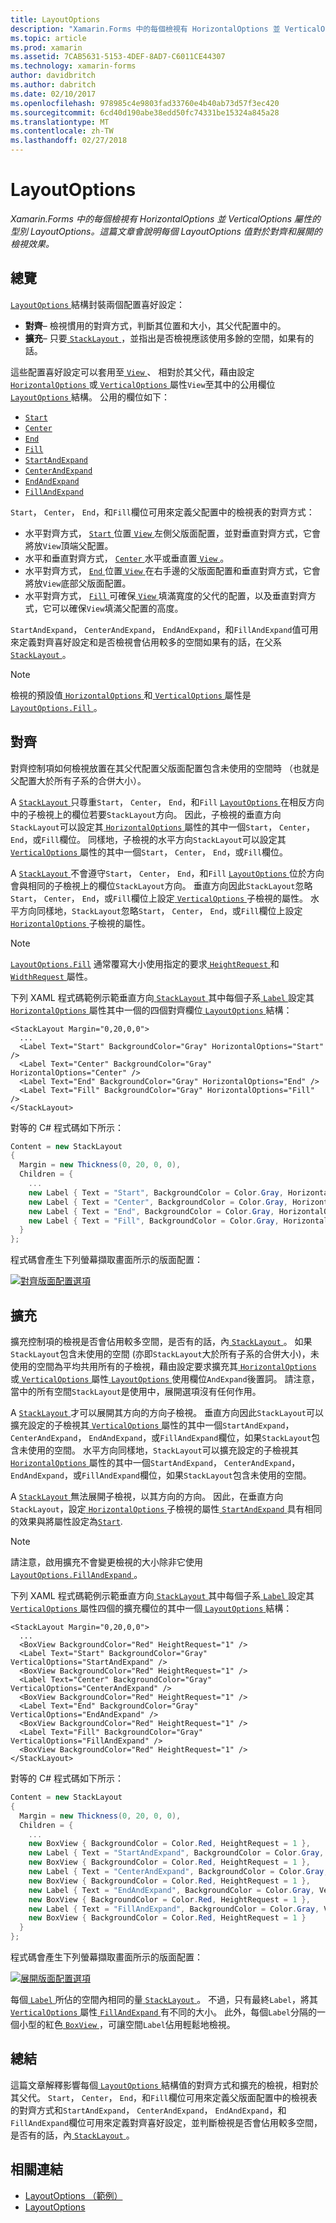 ```yaml
---
title: LayoutOptions
description: "Xamarin.Forms 中的每個檢視有 HorizontalOptions 並 VerticalOptions 屬性的型別 LayoutOptions。 這篇文章會說明每個 LayoutOptions 值對於對齊和展開的檢視效果。"
ms.topic: article
ms.prod: xamarin
ms.assetid: 7CAB5631-5153-4DEF-8AD7-C6011CE44307
ms.technology: xamarin-forms
author: davidbritch
ms.author: dabritch
ms.date: 02/10/2017
ms.openlocfilehash: 978985c4e9803fad33760e4b40ab73d57f3ec420
ms.sourcegitcommit: 6cd40d190abe38edd50fc74331be15324a845a28
ms.translationtype: MT
ms.contentlocale: zh-TW
ms.lasthandoff: 02/27/2018
---
```

# <a name="layoutoptions"></a>LayoutOptions

_Xamarin.Forms 中的每個檢視有 HorizontalOptions 並 VerticalOptions 屬性的型別 LayoutOptions。這篇文章會說明每個 LayoutOptions 值對於對齊和展開的檢視效果。_

## <a name="overview"></a>總覽

[ `LayoutOptions` ](https://developer.xamarin.com/api/type/Xamarin.Forms.LayoutOptions/)結構封裝兩個配置喜好設定：

- **對齊**– 檢視慣用的對齊方式，判斷其位置和大小，其父代配置中的。
- **擴充**– 只要[ `StackLayout` ](https://developer.xamarin.com/api/type/Xamarin.Forms.StackLayout/)，並指出是否檢視應該使用多餘的空間，如果有的話。

這些配置喜好設定可以套用至[ `View` ](https://developer.xamarin.com/api/type/Xamarin.Forms.View/)、 相對於其父代，藉由設定[ `HorizontalOptions` ](https://developer.xamarin.com/api/property/Xamarin.Forms.View.HorizontalOptions/)或[ `VerticalOptions` ](https://developer.xamarin.com/api/property/Xamarin.Forms.View.VerticalOptions/)屬性`View`至其中的公用欄位[ `LayoutOptions` ](https://developer.xamarin.com/api/type/Xamarin.Forms.LayoutOptions/)結構。 公用的欄位如下：

- [`Start`](https://developer.xamarin.com/api/field/Xamarin.Forms.LayoutOptions.Start/)
- [`Center`](https://developer.xamarin.com/api/field/Xamarin.Forms.LayoutOptions.Center/)
- [`End`](https://developer.xamarin.com/api/field/Xamarin.Forms.LayoutOptions.End/)
- [`Fill`](https://developer.xamarin.com/api/field/Xamarin.Forms.LayoutOptions.Fill/)
- [`StartAndExpand`](https://developer.xamarin.com/api/field/Xamarin.Forms.LayoutOptions.StartAndExpand/)
- [`CenterAndExpand`](https://developer.xamarin.com/api/field/Xamarin.Forms.LayoutOptions.CenterAndExpand/)
- [`EndAndExpand`](https://developer.xamarin.com/api/field/Xamarin.Forms.LayoutOptions.EndAndExpand/)
- [`FillAndExpand`](https://developer.xamarin.com/api/field/Xamarin.Forms.LayoutOptions.FillAndExpand/)

`Start`， `Center`， `End`，和`Fill`欄位可用來定義父配置中的檢視表的對齊方式：

- 水平對齊方式， [ `Start` ](https://developer.xamarin.com/api/field/Xamarin.Forms.LayoutOptions.Start/)位置[ `View` ](https://developer.xamarin.com/api/type/Xamarin.Forms.View/)左側父版面配置，並對垂直對齊方式，它會將放`View`頂端父配置。
- 水平和垂直對齊方式， [ `Center` ](https://developer.xamarin.com/api/field/Xamarin.Forms.LayoutOptions.Center/)水平或垂直置[ `View` ](https://developer.xamarin.com/api/type/Xamarin.Forms.View/)。
- 水平對齊方式， [ `End` ](https://developer.xamarin.com/api/field/Xamarin.Forms.LayoutOptions.End/)位置[ `View` ](https://developer.xamarin.com/api/type/Xamarin.Forms.View/)在右手邊的父版面配置和垂直對齊方式，它會將放`View`底部父版面配置。
- 水平對齊方式， [ `Fill` ](https://developer.xamarin.com/api/field/Xamarin.Forms.LayoutOptions.Fill/)可確保[ `View` ](https://developer.xamarin.com/api/type/Xamarin.Forms.View/)填滿寬度的父代的配置，以及垂直對齊方式，它可以確保`View`填滿父配置的高度。

`StartAndExpand`， `CenterAndExpand`， `EndAndExpand`，和`FillAndExpand`值可用來定義對齊喜好設定和是否檢視會佔用較多的空間如果有的話，在父系[ `StackLayout` ](https://developer.xamarin.com/api/type/Xamarin.Forms.StackLayout/)。

> [!NOTE]
> 檢視的預設值[ `HorizontalOptions` ](https://developer.xamarin.com/api/property/Xamarin.Forms.View.HorizontalOptions/)和[ `VerticalOptions` ](https://developer.xamarin.com/api/property/Xamarin.Forms.View.VerticalOptions/)屬性是[ `LayoutOptions.Fill` ](https://developer.xamarin.com/api/field/Xamarin.Forms.LayoutOptions.Fill/)。

<a name="alignment" />

## <a name="alignment"></a>對齊

對齊控制項如何檢視放置在其父代配置父版面配置包含未使用的空間時 （也就是父配置大於所有子系的合併大小）。

A [ `StackLayout` ](https://developer.xamarin.com/api/type/Xamarin.Forms.StackLayout/)只尊重`Start`， `Center`， `End`，和`Fill` [ `LayoutOptions` ](https://developer.xamarin.com/api/type/Xamarin.Forms.LayoutOptions/)在相反方向中的子檢視上的欄位若要`StackLayout`方向。 因此，子檢視的垂直方向`StackLayout`可以設定其[ `HorizontalOptions` ](https://developer.xamarin.com/api/property/Xamarin.Forms.View.HorizontalOptions/)屬性的其中一個`Start`， `Center`， `End`，或`Fill`欄位。 同樣地，子檢視的水平方向`StackLayout`可以設定其[ `VerticalOptions` ](https://developer.xamarin.com/api/property/Xamarin.Forms.View.VerticalOptions/)屬性的其中一個`Start`， `Center`， `End`，或`Fill`欄位。

A [ `StackLayout` ](https://developer.xamarin.com/api/type/Xamarin.Forms.StackLayout/)不會遵守`Start`， `Center`， `End`，和`Fill` [ `LayoutOptions` ](https://developer.xamarin.com/api/type/Xamarin.Forms.LayoutOptions/)位於方向會與相同的子檢視上的欄位`StackLayout`方向。 垂直方向因此`StackLayout`忽略`Start`， `Center`， `End`，或`Fill`欄位上設定[ `VerticalOptions` ](https://developer.xamarin.com/api/property/Xamarin.Forms.View.VerticalOptions/)子檢視的屬性。 水平方向同樣地，`StackLayout`忽略`Start`， `Center`， `End`，或`Fill`欄位上設定[ `HorizontalOptions` ](https://developer.xamarin.com/api/property/Xamarin.Forms.View.HorizontalOptions/)子檢視的屬性。

> [!NOTE]
> [`LayoutOptions.Fill`](https://developer.xamarin.com/api/field/Xamarin.Forms.LayoutOptions.Fill/) 通常覆寫大小使用指定的要求[ `HeightRequest` ](https://developer.xamarin.com/api/property/Xamarin.Forms.VisualElement.HeightRequest/)和[ `WidthRequest` ](https://developer.xamarin.com/api/property/Xamarin.Forms.VisualElement.WidthRequest/)屬性。

下列 XAML 程式碼範例示範垂直方向[ `StackLayout` ](https://developer.xamarin.com/api/type/Xamarin.Forms.StackLayout/)其中每個子系[ `Label` ](https://developer.xamarin.com/api/type/Xamarin.Forms.Label/)設定其[ `HorizontalOptions` ](https://developer.xamarin.com/api/property/Xamarin.Forms.View.HorizontalOptions/)屬性其中一個的四個對齊欄位[ `LayoutOptions` ](https://developer.xamarin.com/api/type/Xamarin.Forms.LayoutOptions/)結構：

```xaml
<StackLayout Margin="0,20,0,0">
  ...
  <Label Text="Start" BackgroundColor="Gray" HorizontalOptions="Start" />
  <Label Text="Center" BackgroundColor="Gray" HorizontalOptions="Center" />
  <Label Text="End" BackgroundColor="Gray" HorizontalOptions="End" />
  <Label Text="Fill" BackgroundColor="Gray" HorizontalOptions="Fill" />
</StackLayout>
```

對等的 C# 程式碼如下所示：

```csharp
Content = new StackLayout
{
  Margin = new Thickness(0, 20, 0, 0),
  Children = {
    ...
    new Label { Text = "Start", BackgroundColor = Color.Gray, HorizontalOptions = LayoutOptions.Start },
    new Label { Text = "Center", BackgroundColor = Color.Gray, HorizontalOptions = LayoutOptions.Center },
    new Label { Text = "End", BackgroundColor = Color.Gray, HorizontalOptions = LayoutOptions.End },
    new Label { Text = "Fill", BackgroundColor = Color.Gray, HorizontalOptions = LayoutOptions.Fill }
  }
};
```

程式碼會產生下列螢幕擷取畫面所示的版面配置：

[![](layout-options-images/alignment.png "對齊版面配置選項")](layout-options-images/alignment-large.png "對齊版面配置選項")

<a name="expansion" />

## <a name="expansion"></a>擴充

擴充控制項的檢視是否會佔用較多空間，是否有的話，內[ `StackLayout` ](https://developer.xamarin.com/api/type/Xamarin.Forms.StackLayout/)。 如果`StackLayout`包含未使用的空間 (亦即`StackLayout`大於所有子系的合併大小)，未使用的空間為平均共用所有的子檢視，藉由設定要求擴充其[ `HorizontalOptions` ](https://developer.xamarin.com/api/property/Xamarin.Forms.View.HorizontalOptions/)或[ `VerticalOptions` ](https://developer.xamarin.com/api/property/Xamarin.Forms.View.VerticalOptions/)屬性[ `LayoutOptions` ](https://developer.xamarin.com/api/type/Xamarin.Forms.LayoutOptions/)使用欄位`AndExpand`後置詞。 請注意，當中的所有空間`StackLayout`是使用中，展開選項沒有任何作用。

A [ `StackLayout` ](https://developer.xamarin.com/api/type/Xamarin.Forms.StackLayout/)才可以展開其方向的方向子檢視。 垂直方向因此`StackLayout`可以擴充設定的子檢視其[ `VerticalOptions` ](https://developer.xamarin.com/api/property/Xamarin.Forms.View.VerticalOptions/)屬性的其中一個`StartAndExpand`， `CenterAndExpand`， `EndAndExpand`，或`FillAndExpand`欄位，如果`StackLayout`包含未使用的空間。 水平方向同樣地，`StackLayout`可以擴充設定的子檢視其[ `HorizontalOptions` ](https://developer.xamarin.com/api/property/Xamarin.Forms.View.HorizontalOptions/)屬性的其中一個`StartAndExpand`， `CenterAndExpand`， `EndAndExpand`，或`FillAndExpand`欄位，如果`StackLayout`包含未使用的空間。

A [ `StackLayout` ](https://developer.xamarin.com/api/type/Xamarin.Forms.StackLayout/)無法展開子檢視，以其方向的方向。 因此，在垂直方向`StackLayout`，設定[ `HorizontalOptions` ](https://developer.xamarin.com/api/property/Xamarin.Forms.View.HorizontalOptions/)子檢視的屬性[ `StartAndExpand` ](https://developer.xamarin.com/api/field/Xamarin.Forms.LayoutOptions.StartAndExpand/)具有相同的效果與將屬性設定為[`Start`](https://developer.xamarin.com/api/field/Xamarin.Forms.LayoutOptions.Start/).

> [!NOTE]
> 請注意，啟用擴充不會變更檢視的大小除非它使用[ `LayoutOptions.FillAndExpand` ](https://developer.xamarin.com/api/field/Xamarin.Forms.LayoutOptions.FillAndExpand/)。

下列 XAML 程式碼範例示範垂直方向[ `StackLayout` ](https://developer.xamarin.com/api/type/Xamarin.Forms.StackLayout/)其中每個子系[ `Label` ](https://developer.xamarin.com/api/type/Xamarin.Forms.Label/)設定其[ `VerticalOptions` ](https://developer.xamarin.com/api/property/Xamarin.Forms.View.VerticalOptions/)屬性四個的擴充欄位的其中一個[ `LayoutOptions` ](https://developer.xamarin.com/api/type/Xamarin.Forms.LayoutOptions/)結構：

```xaml
<StackLayout Margin="0,20,0,0">
  ...
  <BoxView BackgroundColor="Red" HeightRequest="1" />
  <Label Text="Start" BackgroundColor="Gray" VerticalOptions="StartAndExpand" />
  <BoxView BackgroundColor="Red" HeightRequest="1" />
  <Label Text="Center" BackgroundColor="Gray" VerticalOptions="CenterAndExpand" />
  <BoxView BackgroundColor="Red" HeightRequest="1" />
  <Label Text="End" BackgroundColor="Gray" VerticalOptions="EndAndExpand" />
  <BoxView BackgroundColor="Red" HeightRequest="1" />
  <Label Text="Fill" BackgroundColor="Gray" VerticalOptions="FillAndExpand" />
  <BoxView BackgroundColor="Red" HeightRequest="1" />
</StackLayout>
```

對等的 C# 程式碼如下所示：

```csharp
Content = new StackLayout
{
  Margin = new Thickness(0, 20, 0, 0),
  Children = {
    ...
    new BoxView { BackgroundColor = Color.Red, HeightRequest = 1 },
    new Label { Text = "StartAndExpand", BackgroundColor = Color.Gray, VerticalOptions = LayoutOptions.StartAndExpand },
    new BoxView { BackgroundColor = Color.Red, HeightRequest = 1 },
    new Label { Text = "CenterAndExpand", BackgroundColor = Color.Gray, VerticalOptions = LayoutOptions.CenterAndExpand },
    new BoxView { BackgroundColor = Color.Red, HeightRequest = 1 },
    new Label { Text = "EndAndExpand", BackgroundColor = Color.Gray, VerticalOptions = LayoutOptions.EndAndExpand },
    new BoxView { BackgroundColor = Color.Red, HeightRequest = 1 },
    new Label { Text = "FillAndExpand", BackgroundColor = Color.Gray, VerticalOptions = LayoutOptions.FillAndExpand },
    new BoxView { BackgroundColor = Color.Red, HeightRequest = 1 }
  }
};
```

程式碼會產生下列螢幕擷取畫面所示的版面配置：

[![](layout-options-images/expansion.png "展開版面配置選項")](layout-options-images/expansion-large.png "展開版面配置選項")

每個[ `Label` ](https://developer.xamarin.com/api/type/Xamarin.Forms.Label/)所佔的空間內相同的量[ `StackLayout` ](https://developer.xamarin.com/api/type/Xamarin.Forms.StackLayout/)。 不過，只有最終`Label`，將其[ `VerticalOptions` ](https://developer.xamarin.com/api/property/Xamarin.Forms.View.VerticalOptions/)屬性[ `FillAndExpand` ](https://developer.xamarin.com/api/field/Xamarin.Forms.LayoutOptions.FillAndExpand/)有不同的大小。 此外，每個`Label`分隔的一個小型的紅色[ `BoxView` ](https://developer.xamarin.com/api/type/Xamarin.Forms.BoxView/)，可讓空間`Label`佔用輕鬆地檢視。

## <a name="summary"></a>總結

這篇文章解釋影響每個[ `LayoutOptions` ](https://developer.xamarin.com/api/type/Xamarin.Forms.LayoutOptions/)結構值的對齊方式和擴充的檢視，相對於其父代。 `Start`， `Center`， `End`，和`Fill`欄位可用來定義父版面配置中的檢視表的對齊方式和`StartAndExpand`， `CenterAndExpand`， `EndAndExpand`，和`FillAndExpand`欄位可用來定義對齊喜好設定，並判斷檢視是否會佔用較多空間，是否有的話，內[ `StackLayout` ](https://developer.xamarin.com/api/type/Xamarin.Forms.StackLayout/)。



## <a name="related-links"></a>相關連結

- [LayoutOptions （範例）](https://developer.xamarin.com/samples/xamarin-forms/userinterface/layoutoptions/)
- [LayoutOptions](https://developer.xamarin.com/api/type/Xamarin.Forms.LayoutOptions/)
